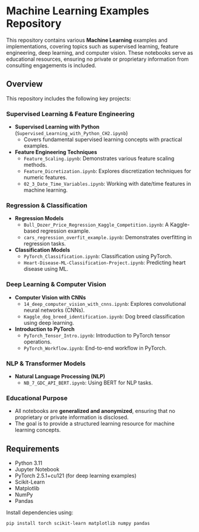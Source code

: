 # Machine Learning Examples Repository

This repository contains various **Machine Learning** examples and implementations, covering topics such as supervised learning, feature engineering, deep learning, and computer vision. These notebooks serve as educational resources, ensuring no private or proprietary information from consulting engagements is included.

## Overview

This repository includes the following key projects:

### **Supervised Learning & Feature Engineering**
- **Supervised Learning with Python** (`Supervised_Learning_with_Python_CH2.ipynb`)  
  - Covers fundamental supervised learning concepts with practical examples.
- **Feature Engineering Techniques**
  - `Feature_Scaling.ipynb`: Demonstrates various feature scaling methods.
  - `Feature_Dicretization.ipynb`: Explores discretization techniques for numeric features.
  - `02_3_Date_Time_Variables.ipynb`: Working with date/time features in machine learning.

### **Regression & Classification**
- **Regression Models**
  - `Bull_Dozer_Price_Regression_Kaggle_Competition.ipynb`: A Kaggle-based regression example.
  - `cars_regression_overfit_example.ipynb`: Demonstrates overfitting in regression tasks.
- **Classification Models**
  - `PyTorch_Classification.ipynb`: Classification using PyTorch.
  - `Heart-Disease-ML-Classification-Project.ipynb`: Predicting heart disease using ML.

### **Deep Learning & Computer Vision**
- **Computer Vision with CNNs**  
  - `14_deep_computer_vision_with_cnns.ipynb`: Explores convolutional neural networks (CNNs).
  - `Kaggle_dog_breed_identification.ipynb`: Dog breed classification using deep learning.
- **Introduction to PyTorch**
  - `PyTorch_Tensor_Intro.ipynb`: Introduction to PyTorch tensor operations.
  - `PyTorch_Workflow.ipynb`: End-to-end workflow in PyTorch.

### **NLP & Transformer Models**
- **Natural Language Processing (NLP)**
  - `NB_7_GDC_API_BERT.ipynb`: Using BERT for NLP tasks.

### **Educational Purpose**
- All notebooks are **generalized and anonymized**, ensuring that no proprietary or private information is disclosed.
- The goal is to provide a structured learning resource for machine learning concepts.

## Requirements

- Python 3.11
- Jupyter Notebook
- PyTorch 2.5.1+cu121 (for deep learning examples)
- Scikit-Learn
- Matplotlib
- NumPy
- Pandas

Install dependencies using:

```bash
pip install torch scikit-learn matplotlib numpy pandas

